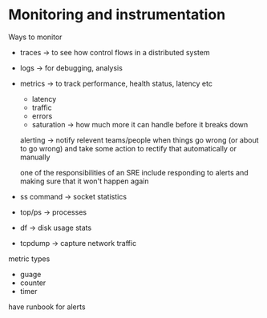 # Monitoring and instrumentation

Ways to monitor
* traces -> to see how control flows in a distributed system
* logs -> for debugging, analysis
* metrics -> to track performance, health status, latency etc
  * latency
  * traffic
  * errors
  * saturation -> how much more it can handle before it breaks down

  alerting -> notify relevent teams/people when things go wrong (or
  about to go wrong)
  and take some action to rectify that automatically or manually

  one of the responsibilities of an SRE include responding to alerts and
  making sure that it won't happen again

* ss command -> socket statistics
* top/ps -> processes
* df -> disk usage stats
* tcpdump -> capture network traffic


metric types
* guage
* counter
* timer

have runbook for alerts
